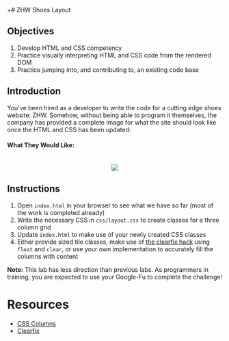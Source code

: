 +# ZHW Shoes Layout

## Objectives

1. Develop HTML and CSS competency
2. Practice visually interpreting HTML and CSS code from the rendered DOM
3. Practice jumping into, and contributing to, an existing code base 


## Introduction

You've been hired as a developer to write the code for a cutting edge shoes
website: ZHW. Somehow, without being able to program it themselves, the company
has provided a complete image for what the site should look like once the HTML
and CSS has been updated:


#### What They Would Like:

<p align="center"><br>
  <img src="https://curriculum-content.s3.amazonaws.com/fewds-css/hs-zhw-shoes-layout-complete.jpg">
</p>


## Instructions

1. Open `index.html` in your browser to see what we have so far (most of the work is completed already)
2. Write the necessary CSS in `css/layout.css` to create classes for a three column grid
3. Update `index.html` to make use of your newly created CSS classes 
4. Either provide sized tile classes, make use of [the clearfix hack][Clearfix] using `float` and `clear`, or use your own implementation to accurately fill the columns with content

**Note:** This lab has less direction than previous labs. As programmers in 
training, you are expected to use your Google-Fu to complete the challenge!


# Resources

* [CSS Columns](https://www.w3schools.com/css/css3_multiple_columns.asp)
* [Clearfix][Clearfix]


[Clearfix]: https://www.w3schools.com/howto/howto_css_clearfix.asp
